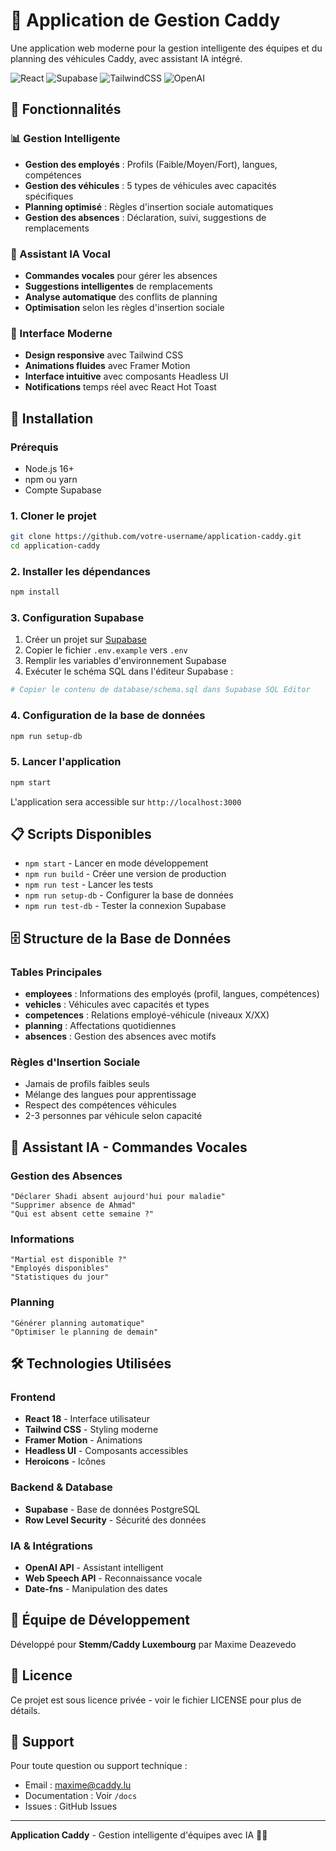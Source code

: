 # 🚛 Application de Gestion Caddy

Une application web moderne pour la gestion intelligente des équipes et du planning des véhicules Caddy, avec assistant IA intégré.

![React](https://img.shields.io/badge/React-18.2.0-blue)
![Supabase](https://img.shields.io/badge/Supabase-Database-green)
![TailwindCSS](https://img.shields.io/badge/TailwindCSS-3.3.0-blue)
![OpenAI](https://img.shields.io/badge/OpenAI-Assistant%20IA-orange)

## 🎯 Fonctionnalités

### 📊 Gestion Intelligente
- **Gestion des employés** : Profils (Faible/Moyen/Fort), langues, compétences
- **Gestion des véhicules** : 5 types de véhicules avec capacités spécifiques
- **Planning optimisé** : Règles d'insertion sociale automatiques
- **Gestion des absences** : Déclaration, suivi, suggestions de remplacements

### 🤖 Assistant IA Vocal
- **Commandes vocales** pour gérer les absences
- **Suggestions intelligentes** de remplacements
- **Analyse automatique** des conflits de planning
- **Optimisation** selon les règles d'insertion sociale

### 🎨 Interface Moderne
- **Design responsive** avec Tailwind CSS
- **Animations fluides** avec Framer Motion
- **Interface intuitive** avec composants Headless UI
- **Notifications** temps réel avec React Hot Toast

## 🚀 Installation

### Prérequis
- Node.js 16+ 
- npm ou yarn
- Compte Supabase

### 1. Cloner le projet
```bash
git clone https://github.com/votre-username/application-caddy.git
cd application-caddy
```

### 2. Installer les dépendances
```bash
npm install
```

### 3. Configuration Supabase
1. Créer un projet sur [Supabase](https://supabase.com)
2. Copier le fichier `.env.example` vers `.env`
3. Remplir les variables d'environnement Supabase
4. Exécuter le schéma SQL dans l'éditeur Supabase :
```bash
# Copier le contenu de database/schema.sql dans Supabase SQL Editor
```

### 4. Configuration de la base de données
```bash
npm run setup-db
```

### 5. Lancer l'application
```bash
npm start
```

L'application sera accessible sur `http://localhost:3000`

## 📋 Scripts Disponibles

- `npm start` - Lancer en mode développement
- `npm run build` - Créer une version de production
- `npm run test` - Lancer les tests
- `npm run setup-db` - Configurer la base de données
- `npm run test-db` - Tester la connexion Supabase

## 🗄️ Structure de la Base de Données

### Tables Principales
- **employees** : Informations des employés (profil, langues, compétences)
- **vehicles** : Véhicules avec capacités et types
- **competences** : Relations employé-véhicule (niveaux X/XX)
- **planning** : Affectations quotidiennes
- **absences** : Gestion des absences avec motifs

### Règles d'Insertion Sociale
- Jamais de profils faibles seuls
- Mélange des langues pour apprentissage
- Respect des compétences véhicules
- 2-3 personnes par véhicule selon capacité

## 🤖 Assistant IA - Commandes Vocales

### Gestion des Absences
```
"Déclarer Shadi absent aujourd'hui pour maladie"
"Supprimer absence de Ahmad"
"Qui est absent cette semaine ?"
```

### Informations
```
"Martial est disponible ?"
"Employés disponibles"
"Statistiques du jour"
```

### Planning
```
"Générer planning automatique"
"Optimiser le planning de demain"
```

## 🛠️ Technologies Utilisées

### Frontend
- **React 18** - Interface utilisateur
- **Tailwind CSS** - Styling moderne
- **Framer Motion** - Animations
- **Headless UI** - Composants accessibles
- **Heroicons** - Icônes

### Backend & Database
- **Supabase** - Base de données PostgreSQL
- **Row Level Security** - Sécurité des données

### IA & Intégrations
- **OpenAI API** - Assistant intelligent
- **Web Speech API** - Reconnaissance vocale
- **Date-fns** - Manipulation des dates

## 👥 Équipe de Développement

Développé pour **Stemm/Caddy Luxembourg** par Maxime Deazevedo

## 📄 Licence

Ce projet est sous licence privée - voir le fichier LICENSE pour plus de détails.

## 🔧 Support

Pour toute question ou support technique :
- Email : maxime@caddy.lu
- Documentation : Voir `/docs`
- Issues : GitHub Issues

---

**Application Caddy** - Gestion intelligente d'équipes avec IA 🚛✨ 